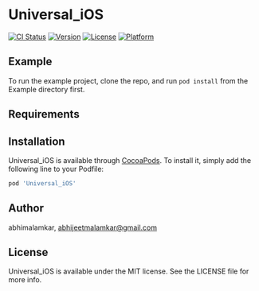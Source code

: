 # Universal_iOS

[![CI Status](http://img.shields.io/travis/abhimalamkar/Universal_iOS.svg?style=flat)](https://travis-ci.org/abhimalamkar/Universal_iOS)
[![Version](https://img.shields.io/cocoapods/v/Universal_iOS.svg?style=flat)](http://cocoapods.org/pods/Universal_iOS)
[![License](https://img.shields.io/cocoapods/l/Universal_iOS.svg?style=flat)](http://cocoapods.org/pods/Universal_iOS)
[![Platform](https://img.shields.io/cocoapods/p/Universal_iOS.svg?style=flat)](http://cocoapods.org/pods/Universal_iOS)

## Example

To run the example project, clone the repo, and run `pod install` from the Example directory first.

## Requirements

## Installation

Universal_iOS is available through [CocoaPods](http://cocoapods.org). To install
it, simply add the following line to your Podfile:

```ruby
pod 'Universal_iOS'
```

## Author

abhimalamkar, abhijeetmalamkar@gmail.com

## License

Universal_iOS is available under the MIT license. See the LICENSE file for more info.
